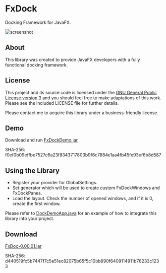 # FxDock

Docking Framework for JavaFX.

![screenshot](https://github.com/andy-goryachev/FxDock/blob/master/screenshots/2016-0521-125006-709.png)

## About

This library was created to provide JavaFX developers with a fully functional docking framework.

## License

This project and its source code is licensed under the [GNU General Public License version 3](https://www.gnu.org/licenses/gpl-3.0.en.html) and you should feel free to make adaptations of this work. Please see the included LICENSE file for further details.

Please contact me to acquire this library under a business-friendly license.

## Demo

Download and run [FxDockDemo.jar](https://github.com/andy-goryachev/FxDock/blob/master/demo/FxDockDemo.jar)

SHA-256: f0ef0b09effbe7527c6a23f8343717803b9f6c7884e1aa4fb45fe93ef6b8d587

## Using the Library

- Register your provider for GlobalSettings.
- Set generator which will be used to create custom FxDockWindows and FxDockPanes.
- Load the layout.  Check the number of opened windows, and if it is 0, create the first window.   

Please refer to [DockDemoApp.java](https://github.com/andy-goryachev/FxDock/blob/master/src/demo/dock/DockDemoApp.java) for an example of how to integrate this library into your project.

## Download

[FxDoc-0.00.01.jar](https://github.com/andy-goryachev/FxDock/blob/master/lib/FxDock-0.00.01.jar)

SHA-256: d440519fc5b7447f7c5e51ec82075b65f5c10bb990f6409114911b76233c1233


